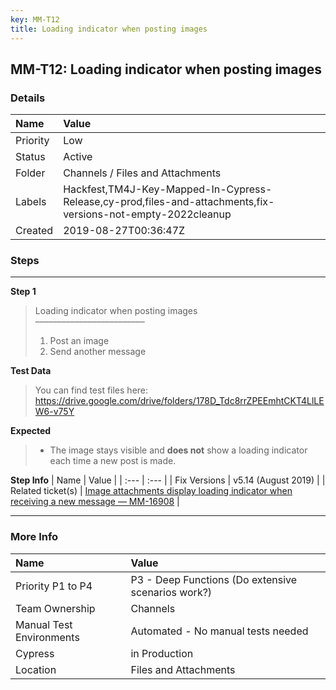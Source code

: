 ```yaml
---
key: MM-T12
title: Loading indicator when posting images
---
```


## MM-T12: Loading indicator when posting images

### Details

| Name     | Value                                                                                                        |
| :------- | :----------------------------------------------------------------------------------------------------------- |
| Priority | Low                                                                                                          |
| Status   | Active                                                                                                       |
| Folder   | Channels / Files and Attachments                                                                             |
| Labels   | Hackfest,TM4J-Key-Mapped-In-Cypress-Release,cy-prod,files-and-attachments,fix-versions-not-empty-2022cleanup |
| Created  | 2019-08-27T00:36:47Z                                                                                         |

### Steps

<hr/>

**Step 1**

> <article>Loading indicator when posting images<br>–––––––––––––––––––––––––<ol><li>Post an image</li><li>Send another message&nbsp;</li></ol></article>

**Test Data**

> <article>You can find test files here: <a href="https://drive.google.com/drive/folders/178D_Tdc8rrZPEEmhtCKT4LlLEW6-v75Y?usp=sharing">https://drive.google.com/drive/folders/178D_Tdc8rrZPEEmhtCKT4LlLEW6-v75Y</a></article>

**Expected**

> <article><ul><li>The image stays visible and <strong>does not</strong> show a loading indicator each time a new post is made.</li></ul></article>

**Step Info**
| Name | Value |
| :--- | :--- |
| Fix Versions | v5.14 (August 2019) |
| Related ticket(s) | <a href="https://mattermost.atlassian.net/browse/MM-16908" rel="noopener noreferrer" target="_blank">Image attachments display loading indicator when receiving a new message — MM-16908</a> |

<hr/>

### More Info

| Name                     | Value                                              |
| :----------------------- | :------------------------------------------------- |
| Priority P1 to P4        | P3 - Deep Functions (Do extensive scenarios work?) |
| Team Ownership           | Channels                                           |
| Manual Test Environments | Automated - No manual tests needed                 |
| Cypress                  | in Production                                      |
| Location                 | Files and Attachments                              |
